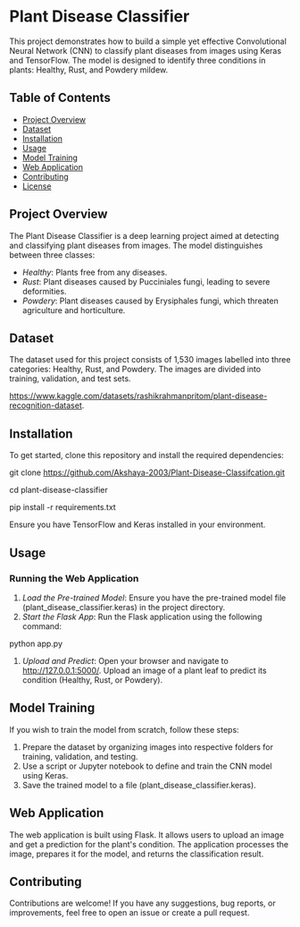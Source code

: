 # Plant Disease Classifier

This project demonstrates how to build a simple yet effective Convolutional Neural Network (CNN) to classify plant diseases from images using Keras and TensorFlow. The model is designed to identify three conditions in plants: Healthy, Rust, and Powdery mildew.

## Table of Contents

- [Project Overview](#project-overview)
- [Dataset](#dataset)
- [Installation](#installation)
- [Usage](#usage)
- [Model Training](#model-training)
- [Web Application](#web-application)
- [Contributing](#contributing)
- [License](#license)

## Project Overview

The Plant Disease Classifier is a deep learning project aimed at detecting and classifying plant diseases from images. The model distinguishes between three classes:

- *Healthy*: Plants free from any diseases.
- *Rust*: Plant diseases caused by Pucciniales fungi, leading to severe deformities.
- *Powdery*: Plant diseases caused by Erysiphales fungi, which threaten agriculture and horticulture.

## Dataset

The dataset used for this project consists of 1,530 images labelled into three categories: Healthy, Rust, and Powdery. The images are divided into training, validation, and test sets.

<https://www.kaggle.com/datasets/rashikrahmanpritom/plant-disease-recognition-dataset>.

## Installation

To get started, clone this repository and install the required dependencies:

git clone <https://github.com/Akshaya-2003/Plant-Disease-Classifcation.git>

cd plant-disease-classifier

pip install -r requirements.txt

Ensure you have TensorFlow and Keras installed in your environment.

## Usage

### Running the Web Application

1. *Load the Pre-trained Model*: Ensure you have the pre-trained model file (plant_disease_classifier.keras) in the project directory.
2. *Start the Flask App*: Run the Flask application using the following command:

python app.py

1. *Upload and Predict*: Open your browser and navigate to <http://127.0.0.1:5000/>. Upload an image of a plant leaf to predict its condition (Healthy, Rust, or Powdery).

## Model Training

If you wish to train the model from scratch, follow these steps:

1. Prepare the dataset by organizing images into respective folders for training, validation, and testing.
2. Use a script or Jupyter notebook to define and train the CNN model using Keras.
3. Save the trained model to a file (plant_disease_classifier.keras).

## Web Application

The web application is built using Flask. It allows users to upload an image and get a prediction for the plant's condition. The application processes the image, prepares it for the model, and returns the classification result.

## Contributing

Contributions are welcome! If you have any suggestions, bug reports, or improvements, feel free to open an issue or create a pull request.
